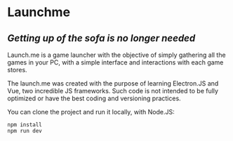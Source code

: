 # Launchme
## _Getting up of the sofa is no longer needed_

Launch.me is a game launcher with the objective of simply gathering all the games in your PC, with a simple interface and interactions with each game stores.

The launch.me was created with the purpose of learning Electron.JS and Vue, two incredible JS frameworks. Such code is not intended to be fully optimized or have the best coding and versioning practices. 

You can clone the project and run it locally, with Node.JS:
```
npm install
npm run dev
```
